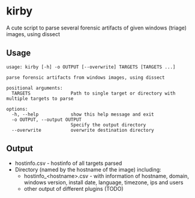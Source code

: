 # kirby
A cute script to parse several forensic artifacts of given windows (triage) images, using dissect

## Usage

```
usage: kirby [-h] -o OUTPUT [--overwrite] TARGETS [TARGETS ...]

parse forensic artifacts from windows images, using dissect

positional arguments:
  TARGETS               Path to single target or directory with multiple targets to parse

options:
  -h, --help            show this help message and exit
  -o OUTPUT, --output OUTPUT
                        Specify the output directory
  --overwrite           overwrite destination directory
```

## Output

- hostinfo.csv - hostinfo of all targets parsed
- Directory (named by the hostname of the image) including:
  - hostinfo_\<hostname\>.csv - with information of hostname, domain, windows version, install date, language, timezone, ips and users
  - other output of different plugins (TODO)
